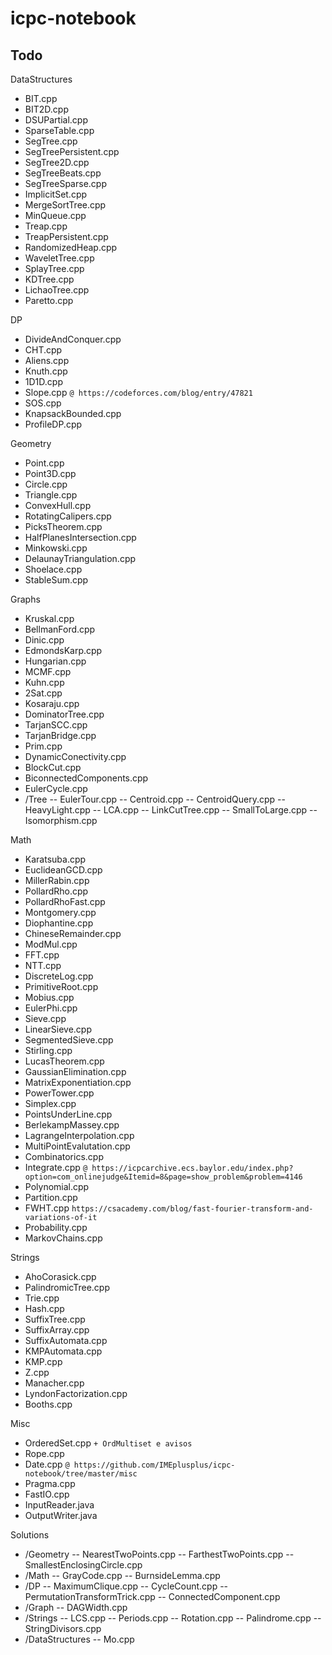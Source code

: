 # icpc-notebook

## Todo

DataStructures
- BIT.cpp
- BIT2D.cpp
- DSUPartial.cpp
- SparseTable.cpp
- SegTree.cpp
- SegTreePersistent.cpp
- SegTree2D.cpp
- SegTreeBeats.cpp
- SegTreeSparse.cpp
- ImplicitSet.cpp
- MergeSortTree.cpp
- MinQueue.cpp
- Treap.cpp
- TreapPersistent.cpp
- RandomizedHeap.cpp
- WaveletTree.cpp
- SplayTree.cpp
- KDTree.cpp
- LichaoTree.cpp
- Paretto.cpp

DP
- DivideAndConquer.cpp
- CHT.cpp
- Aliens.cpp
- Knuth.cpp
- 1D1D.cpp
- Slope.cpp `@ https://codeforces.com/blog/entry/47821`
- SOS.cpp
- KnapsackBounded.cpp
- ProfileDP.cpp

Geometry
- Point.cpp
- Point3D.cpp
- Circle.cpp
- Triangle.cpp
- ConvexHull.cpp
- RotatingCalipers.cpp
- PicksTheorem.cpp
- HalfPlanesIntersection.cpp
- Minkowski.cpp
- DelaunayTriangulation.cpp
- Shoelace.cpp
- StableSum.cpp

Graphs
- Kruskal.cpp
- BellmanFord.cpp
- Dinic.cpp
- EdmondsKarp.cpp
- Hungarian.cpp
- MCMF.cpp
- Kuhn.cpp
- 2Sat.cpp
- Kosaraju.cpp
- DominatorTree.cpp
- TarjanSCC.cpp
- TarjanBridge.cpp
- Prim.cpp
- DynamicConectivity.cpp
- BlockCut.cpp
- BiconnectedComponents.cpp
- EulerCycle.cpp
- /Tree
-- EulerTour.cpp
-- Centroid.cpp
-- CentroidQuery.cpp
-- HeavyLight.cpp
-- LCA.cpp
-- LinkCutTree.cpp
-- SmallToLarge.cpp
-- Isomorphism.cpp

Math
- Karatsuba.cpp
- EuclideanGCD.cpp
- MillerRabin.cpp
- PollardRho.cpp
- PollardRhoFast.cpp
- Montgomery.cpp
- Diophantine.cpp
- ChineseRemainder.cpp
- ModMul.cpp
- FFT.cpp
- NTT.cpp
- DiscreteLog.cpp
- PrimitiveRoot.cpp
- Mobius.cpp
- EulerPhi.cpp
- Sieve.cpp
- LinearSieve.cpp
- SegmentedSieve.cpp
- Stirling.cpp
- LucasTheorem.cpp
- GaussianElimination.cpp
- MatrixExponentiation.cpp
- PowerTower.cpp
- Simplex.cpp
- PointsUnderLine.cpp
- BerlekampMassey.cpp
- LagrangeInterpolation.cpp
- MultiPointEvalutation.cpp
- Combinatorics.cpp
- Integrate.cpp `@ https://icpcarchive.ecs.baylor.edu/index.php?option=com_onlinejudge&Itemid=8&page=show_problem&problem=4146`
- Polynomial.cpp
- Partition.cpp
- FWHT.cpp `https://csacademy.com/blog/fast-fourier-transform-and-variations-of-it`
- Probability.cpp
- MarkovChains.cpp

Strings
- AhoCorasick.cpp
- PalindromicTree.cpp
- Trie.cpp
- Hash.cpp
- SuffixTree.cpp
- SuffixArray.cpp
- SuffixAutomata.cpp
- KMPAutomata.cpp
- KMP.cpp
- Z.cpp
- Manacher.cpp
- LyndonFactorization.cpp
- Booths.cpp

Misc
- OrderedSet.cpp `+ OrdMultiset e avisos`
- Rope.cpp
- Date.cpp `@ https://github.com/IMEplusplus/icpc-notebook/tree/master/misc`
- Pragma.cpp
- FastIO.cpp
- InputReader.java
- OutputWriter.java

Solutions
- /Geometry
-- NearestTwoPoints.cpp
-- FarthestTwoPoints.cpp
-- SmallestEnclosingCircle.cpp
- /Math
-- GrayCode.cpp
-- BurnsideLemma.cpp
- /DP
-- MaximumClique.cpp
-- CycleCount.cpp
-- PermutationTransformTrick.cpp
-- ConnectedComponent.cpp
- /Graph
-- DAGWidth.cpp
- /Strings
-- LCS.cpp
-- Periods.cpp
-- Rotation.cpp
-- Palindrome.cpp
-- StringDivisors.cpp
- /DataStructures
-- Mo.cpp 
